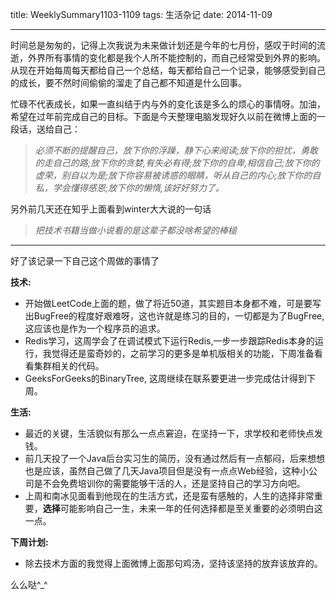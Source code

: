 title: WeeklySummary1103-1109
tags: 生活杂记
date: 2014-11-09
***
时间总是匆匆的，记得上次我说为未来做计划还是今年的七月份，感叹于时间的流逝，外界所有事情的变化都是我个人所不能控制的，而自己经常受到外界的影响。从现在开始每周每天都给自己一个总结，每天都给自己一个记录，能够感受到自己的成长，要不然时间偷偷的溜走了自己都不知道是什么回事。

忙碌不代表成长，如果一直纠结于内与外的变化该是多么的烦心的事情呀。加油，希望在过年前完成自己的目标。下面是今天整理电脑发现好久以前在微博上面的一段话，送给自己：
> *必须不断的提醒自己，放下你的浮躁，静下心来阅读;放下你的担忧，勇敢的走自己的路;放下你的贪婪,有失必有得;放下你的自卑,相信自己;放下你的虚荣，别自以为是;放下你容易被诱惑的眼睛，听从自己的内心;放下你的自私，学会懂得感恩;放下你的懒惰,该好好努力了。*

另外前几天还在知乎上面看到winter大大说的一句话

> *把技术书籍当做小说看的是这辈子都没啥希望的棒槌*

***
好了该记录一下自己这个周做的事情了

**技术:**

* 开始做LeetCode上面的题，做了将近50道，其实题目本身都不难，可是要写出BugFree的程度好艰难呀，这也许就是练习的目的，一切都是为了BugFree,这应该也是作为一个程序员的追求。
* Redis学习，这周学会了在调试模式下运行Redis,一步一步跟踪Redis本身的运行，我觉得还是蛮奇妙的，之前学习的更多是单机版相关的功能，下周准备看看集群相关的代码。
* GeeksForGeeks的BinaryTree, 这周继续在联系要更进一步完成估计得到下周。

**生活:**

* 最近的关键，生活貌似有那么一点点窘迫，在坚持一下，求学校和老师快点发钱。
* 前几天投了一个Java后台实习生的简历，没有通过然后有一点郁闷，后来想想也是应该，虽然自己做了几天Java项目但是没有一点点Web经验，这种小公司是不会免费培训你的需要能够干活的人，还是坚持自己的学习方向吧。
* 上周和南冰见面看到他现在的生活方式，还是蛮有感触的，人生的选择非常重要，**选择**可能影响自己一生，未来一年的任何选择都是至关重要的必须明白这一点。

**下周计划:**

* 除去技术方面的我觉得上面微博上面那句鸡汤，坚持该坚持的放弃该放弃的。

么么哒^_^

